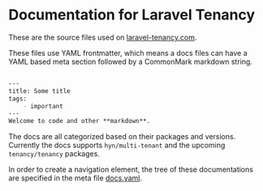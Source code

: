 # Documentation for Laravel Tenancy

These are the source files used on [laravel-tenancy.com](https://laravel-tenancy.com).

These files use YAML frontmatter, which means a docs files can have a YAML based meta section
followed by a CommonMark markdown string.

```md

---
title: Some title
tags:
    - important
---
Welcome to code and other **markdown**.
```

The docs are all categorized based on their packages and versions. Currently the docs supports
`hyn/multi-tenant` and the upcoming `tenancy/tenancy` packages.

In order to create a navigation element, the tree of these documentations are specified in the meta
file [docs.yaml](docs.yaml).
